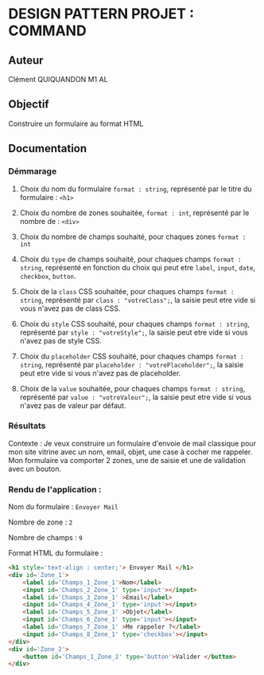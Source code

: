 # DESIGN PATTERN PROJET : COMMAND

## Auteur 
Clément QUIQUANDON M1 AL

## Objectif 
Construire un formulaire au format HTML 

## Documentation

### Démmarage

1. Choix du nom du formulaire `format : string`, représenté par le titre du formulaire : `<h1>`

2. Choix du nombre de zones souhaitée, `format : int`, représenté par le nombre de : `<div>` 

3. Choix du nombre de champs souhaité, pour chaques zones `format : int`

4. Choix du `type` de champs souhaité, pour chaques champs `format : string`, représenté en fonction du choix qui peut etre `label`, `input`, `date`, `checkbox`, `button`.

5. Choix de la `class` CSS souhaitée, pour chaques champs `format : string`, représenté par `class : "votreClass";`, la saisie peut etre vide si vous n'avez pas de class CSS.

6. Choix du `style` CSS souhaité, pour chaques champs `format : string`, représenté par `style : "votreStyle";`, la saisie peut etre vide si vous n'avez pas de style CSS.

7. Choix du `placeholder` CSS souhaité, pour chaques champs `format : string`, représenté par  `placeholder : "votrePlaceholder";`, la saisie peut etre vide si vous n'avez pas de placeholder.

8. Choix de la `value` souhaitée, pour chaques champs `format : string`, représenté par  `value : "votreValeur";`, la saisie peut etre vide si vous n'avez pas de valeur par défaut.

### Résultats

Contexte : Je veux construire un formulaire d'envoie de mail classique pour mon site vitrine avec un nom, email, objet, une case à cocher me rappeler.
Mon formulaire va comporter 2 zones, une de saisie et une de validation avec un bouton.

### Rendu de l'application : 

Nom du formulaire : `Envoyer Mail`

Nombre de zone : `2`

Nombre de champs : `9`

Format HTML du formulaire : 

```html
<h1 style='text-align : center;'> Envoyer Mail </h1>
<div id='Zone_1'>
    <label id='Champs_1_Zone_1'>Nom</label>
    <input id='Champs_2_Zone_1' type='input'></input>
    <label id='Champs_3_Zone_1' >Email</label>
    <input id='Champs_4_Zone_1' type='input'></input>
    <label id='Champs_5_Zone_1' >Objet</label>
    <input id='Champs_6_Zone_1' type='input'></input>
    <label id='Champs_7_Zone_1' >Me rappeler ?</label>
    <input id='Champs_8_Zone_1' type='checkbox'></input>
</div>
<div id='Zone_2'>
    <button id='Champs_1_Zone_2' type='button'>Valider </button>
</div>
```